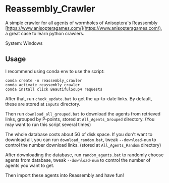 # Reassembly_Crawler

A simple crawler for all agents of wormholes of Anisoptera's Reassembly [https://www.anisopteragames.com/](https://www.anisopteragames.com/), a great case to learn python crawlers.

System: Windows

## Usage

I recommend using conda env to use the script:

```
conda create -n reassembly_crawler
conda activate reassembly_crawler
conda install click BeautifulSoup4 requests
```

After that, run `check_update.bat` to get the up-to-date links. By default, these are stored at `Inputs` directory.

Then run `download_all_grouped.bat` to download the agents from retrieved links, grouped by P-points, stored at `All_Agents_Grouped` directory. (You may want to run this script several times)

The whole database costs about 5G of disk space. If you don't want to download all, you can run `download_random.bat`, tweak `--download-num` to control the number download links. (stored at `All_Agents_Random` directory)

After downloading the database, run `random_agents.bat` to randomly choose agents from database, tweak `--download-num` to control the number of agents you want to get.

Then import these agents into Reassembly and have fun!
